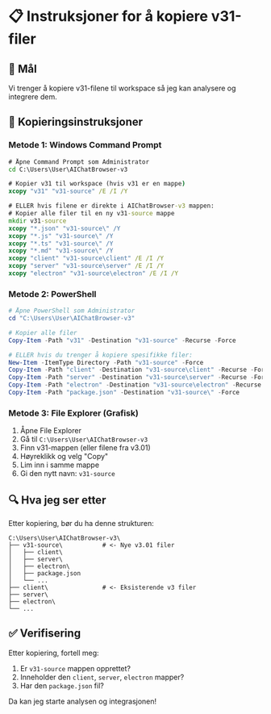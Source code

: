 # 📋 Instruksjoner for å kopiere v31-filer

## 🎯 Mål
Vi trenger å kopiere v31-filene til workspace så jeg kan analysere og integrere dem.

## 📁 Kopieringsinstruksjoner

### Metode 1: Windows Command Prompt
```cmd
# Åpne Command Prompt som Administrator
cd C:\Users\User\AIChatBrowser-v3

# Kopier v31 til workspace (hvis v31 er en mappe)
xcopy "v31" "v31-source" /E /I /Y

# ELLER hvis filene er direkte i AIChatBrowser-v3 mappen:
# Kopier alle filer til en ny v31-source mappe
mkdir v31-source
xcopy "*.json" "v31-source\" /Y
xcopy "*.js" "v31-source\" /Y
xcopy "*.ts" "v31-source\" /Y
xcopy "*.md" "v31-source\" /Y
xcopy "client" "v31-source\client" /E /I /Y
xcopy "server" "v31-source\server" /E /I /Y
xcopy "electron" "v31-source\electron" /E /I /Y
```

### Metode 2: PowerShell
```powershell
# Åpne PowerShell som Administrator
cd "C:\Users\User\AIChatBrowser-v3"

# Kopier alle filer
Copy-Item -Path "v31" -Destination "v31-source" -Recurse -Force

# ELLER hvis du trenger å kopiere spesifikke filer:
New-Item -ItemType Directory -Path "v31-source" -Force
Copy-Item -Path "client" -Destination "v31-source\client" -Recurse -Force
Copy-Item -Path "server" -Destination "v31-source\server" -Recurse -Force
Copy-Item -Path "electron" -Destination "v31-source\electron" -Recurse -Force
Copy-Item -Path "package.json" -Destination "v31-source\" -Force
```

### Metode 3: File Explorer (Grafisk)
1. Åpne File Explorer
2. Gå til `C:\Users\User\AIChatBrowser-v3`
3. Finn v31-mappen (eller filene fra v3.01)
4. Høyreklikk og velg "Copy"
5. Lim inn i samme mappe
6. Gi den nytt navn: `v31-source`

## 🔍 Hva jeg ser etter

Etter kopiering, bør du ha denne strukturen:
```
C:\Users\User\AIChatBrowser-v3\
├── v31-source\           # <- Nye v3.01 filer
│   ├── client\
│   ├── server\
│   ├── electron\
│   ├── package.json
│   └── ...
├── client\               # <- Eksisterende v3 filer  
├── server\
├── electron\
└── ...
```

## ✅ Verifisering

Etter kopiering, fortell meg:
1. Er `v31-source` mappen opprettet?
2. Inneholder den `client`, `server`, `electron` mapper?
3. Har den `package.json` fil?

Da kan jeg starte analysen og integrasjonen!